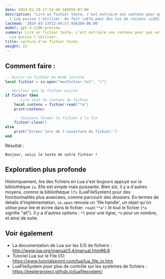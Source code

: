 ```yaml
---
date: 2024-01-20 17:54:48.580955-07:00
description: "Lire un fichier texte, c'est extraire son contenu pour que votre programme\
  \ Lua puisse l'utiliser. On fait \xE7a pour des tas de raisons \u2013 charger des\u2026"
lastmod: '2024-03-13T22:44:57.956389-06:00'
model: gpt-4-1106-preview
summary: Lire un fichier texte, c'est extraire son contenu pour que votre programme
  Lua puisse l'utiliser.
title: Lecture d'un fichier texte
weight: 22
---
```


## Comment faire :
```Lua
-- Ouvrir un fichier en mode lecture
local fichier = io.open("monfichier.txt", "r") 

-- Vérifier que le fichier existe
if fichier then
    -- Lire tout le contenu du fichier
    local contenu = fichier:read("*a") 
    print(contenu)

    -- Toujours fermer le fichier à la fin
    fichier:close()
else
    print("Erreur lors de l'ouverture du fichier.")
end
```

Résultat :
```
Bonjour, voici le texte de votre fichier !
```

## Exploration plus profonde
Historiquement, lire des fichiers en Lua s'est toujours appuyé sur la bibliothèque `io`. Elle est simple mais puissante. Bien sûr, il y a d'autres moyens, comme la bibliothèque `lfs` (LuaFileSystem) pour des fonctionnalités plus avancées, comme parcourir des dossiers. En termes de détails d'implémentation, `io.open` renvoie un 'file handle', un objet qu'on utilise pour lire et écrire dans le fichier. `read("*a")` lit tout le fichier (`*a` signifie "all"). Il y a d'autres options : `*l` pour une ligne, `*n` pour un nombre, et ainsi de suite.

## Voir également
- La documentation de Lua sur les E/S de fichiers : http://www.lua.org/manual/5.4/manual.html#6.8
- Tutoriel Lua sur le File I/O: https://www.tutorialspoint.com/lua/lua_file_io.htm
- LuaFileSystem pour plus de contrôle sur les systèmes de fichiers : https://keplerproject.github.io/luafilesystem/
